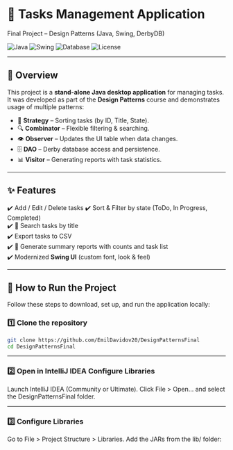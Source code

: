 # 📝 Tasks Management Application  
Final Project – Design Patterns (Java, Swing, DerbyDB)

![Java](https://img.shields.io/badge/Java-24-orange?logo=java&logoColor=white)
![Swing](https://img.shields.io/badge/UI-Swing-blue)
![Database](https://img.shields.io/badge/DB-Derby-lightgrey)
![License](https://img.shields.io/badge/License-MIT-green)

---

## 📖 Overview
This project is a **stand-alone Java desktop application** for managing tasks.  
It was developed as part of the **Design Patterns** course and demonstrates usage of multiple patterns:  

- 🧩 **Strategy** – Sorting tasks (by ID, Title, State).  
- 🔍 **Combinator** – Flexible filtering & searching.  
- 👁️ **Observer** – Updates the UI table when data changes.  
- 🗄️ **DAO** – Derby database access and persistence.  
- 📊 **Visitor** – Generating reports with task statistics.  

---

## ✨ Features
✔️ Add / Edit / Delete tasks 
✔️ Sort & Filter by state (ToDo, In Progress, Completed)  
✔️ 🔎 Search tasks by title  
✔️ Export tasks to CSV  
✔️ 📑 Generate summary reports with counts and task list  
✔️ Modernized **Swing UI** (custom font, look & feel)  

---
## 🚀 How to Run the Project

Follow these steps to download, set up, and run the application locally:

### 1️⃣ Clone the repository 
```bash
git clone https://github.com/EmilDavidov20/DesignPatternsFinal
cd DesignPatternsFinal
```
---

### 2️⃣ Open in IntelliJ IDEA Configure Libraries
Launch IntelliJ IDEA (Community or Ultimate).
Click File > Open... and select the DesignPatternsFinal folder.

---

### 3️⃣ Configure Libraries 
Go to File > Project Structure > Libraries.
Add the JARs from the lib/ folder: 



